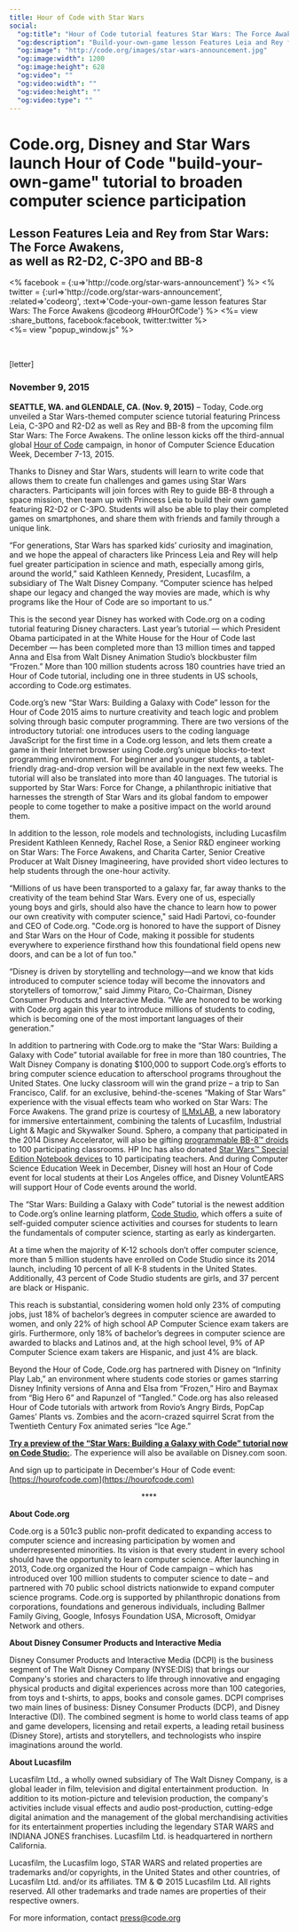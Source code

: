 ```yaml
---
title: Hour of Code with Star Wars
social:
  "og:title": "Hour of Code tutorial features Star Wars: The Force Awakens"
  "og:description": "Build-your-own-game lesson Features Leia and Rey from Star Wars: The Force Awakens, as well as R2-D2, C-3PO and BB-8 in honor of the Hour of Code campaign coming in December."
  "og:image": "http://code.org/images/star-wars-announcement.jpg"
  "og:image:width": 1200
  "og:image:height": 628
  "og:video": ""
  "og:video:width": ""
  "og:video:height": ""
  "og:video:type": ""
---
```


# Code.org, Disney and Star Wars launch Hour of Code "build-your-own-game" tutorial to broaden computer science participation
## Lesson Features Leia and Rey from Star Wars: The Force Awakens, <br />as well as R2-D2, C-3PO and BB-8

<div style="float: left;">
<% facebook = {:u=>'http://code.org/star-wars-announcement'} %>
<% twitter = {:url=>'http://code.org/star-wars-announcement', :related=>'codeorg', :text=>'Code-your-own-game lesson features Star Wars: The Force Awakens @codeorg #HourOfCode'} %>
<%= view :share_buttons, facebook:facebook, twitter:twitter %>
</div>

<%= view "popup_window.js" %>

<br style="clear: both;">

[letter]

### November 9, 2015 

**SEATTLE, WA. and GLENDALE, CA. (Nov. 9, 2015)** – Today, Code.org unveiled a Star Wars-themed computer science tutorial featuring Princess Leia, C-3PO and R2-D2 as well as Rey and BB-8 from the upcoming film Star Wars: The Force Awakens. The online lesson kicks off the third-annual global [Hour of Code](https://hourofcode.com/) campaign, in honor of Computer Science Education Week, December 7-13, 2015.

Thanks to Disney and Star Wars, students will learn to write code that allows them to create fun challenges and games using Star Wars characters. Participants will join forces with Rey to guide BB-8 through a space mission, then team up with Princess Leia to build their own game featuring R2-D2 or C-3PO. Students will also be able to play their completed games on smartphones, and share them with friends and family through a unique link. 

“For generations, Star Wars has sparked kids’ curiosity and imagination, and we hope the appeal of characters like Princess Leia and Rey will help fuel greater participation in science and math, especially among girls, around the world,” said Kathleen Kennedy, President, Lucasfilm, a subsidiary of The Walt Disney Company. “Computer science has helped shape our legacy and changed the way movies are made, which is why programs like the Hour of Code are so important to us.”

This is the second year Disney has worked with Code.org on a coding tutorial featuring Disney characters. Last year’s tutorial — which President Obama participated in at the White House for the Hour of Code last December — has been completed more than 13 million times and tapped Anna and Elsa from Walt Disney Animation Studio’s blockbuster film “Frozen.” More than 100 million students across 180 countries have tried an Hour of Code tutorial, including one in three students in US schools, according to Code.org estimates.

Code.org’s new “Star Wars: Building a Galaxy with Code” lesson for the Hour of Code 2015 aims to nurture creativity and teach logic and problem solving through basic computer programming. There are two versions of the introductory tutorial: one introduces users to the coding language JavaScript for the first time in a Code.org lesson, and lets them create a game in their Internet browser using Code.org’s unique blocks-to-text programming environment. For beginner and younger students, a tablet-friendly drag-and-drop version will be available in the next few weeks. The tutorial will also be translated into more than 40 languages. The tutorial is supported by Star Wars: Force for Change, a philanthropic initiative that harnesses the strength of Star Wars and its global fandom to empower people to come together to make a positive impact on the world around them. 

In addition to the lesson, role models and technologists, including Lucasfilm President Kathleen Kennedy, Rachel Rose, a Senior R&D engineer working on Star Wars: The Force Awakens, and Charita Carter, Senior Creative Producer at Walt Disney Imagineering, have provided short video lectures to help students through the one-hour activity. 
 
“Millions of us have been transported to a galaxy far, far away thanks to the creativity of the team behind Star Wars. Every one of us, especially young boys and girls, should also have the chance to learn how to power our own creativity with computer science," said Hadi Partovi, co-founder and CEO of Code.org. "Code.org is honored to have the support of Disney and Star Wars on the Hour of Code, making it possible for students everywhere to experience firsthand how this foundational field opens new doors, and can be a lot of fun too."

“Disney is driven by storytelling and technology—and we know that kids introduced to computer science today will become the innovators and storytellers of tomorrow,” said Jimmy Pitaro, Co-Chairman, Disney Consumer Products and Interactive Media. “We are honored to be working with Code.org again this year to introduce millions of students to coding, which is becoming one of the most important languages of their generation.”

In addition to partnering with Code.org to make the “Star Wars: Building a Galaxy with Code” tutorial available for free in more than 180 countries, The Walt Disney Company is donating $100,000 to support Code.org’s efforts to bring computer science education to afterschool programs throughout the United States. One lucky classroom will win the grand prize – a trip to San Francisco, Calif. for an exclusive, behind-the-scenes “Making of Star Wars” experience with the visual effects team who worked on Star Wars: The Force Awakens. The grand prize is courtesy of [ILMxLAB](http://www.ilmxlab.com/), a new laboratory for immersive entertainment, combining the talents of Lucasfilm, Industrial Light & Magic and Skywalker Sound. Sphero, a company that participated in the 2014 Disney Accelerator, will also be gifting <a href="http://www.sphero.com/starwars">programmable BB-8&trade; droids</a> to 100 participating classrooms. HP Inc has also donated <a href="http://store.hp.com/us/en/ContentView?storeId=10151&langId=-1&catalogId=10051&eSpotName=Pavilion-special-edition">Star Wars&trade; Special Edition Notebook devices</a> to 10 participating teachers. And during Computer Science Education Week in December, Disney will host an Hour of Code event for local students at their Los Angeles office, and Disney VoluntEARS will support Hour of Code events around the world. 

The “Star Wars: Building a Galaxy with Code” tutorial is the newest addition to Code.org’s online learning platform, [Code Studio](https://studio.code.org/), which offers a suite of self-guided computer science activities and courses for students to learn the fundamentals of computer science, starting as early as kindergarten.

At a time when the majority of K-12 schools don’t offer computer science, more than 5 million students have enrolled on Code Studio since its 2014 launch, including 10 percent of all K-8 students in the United States. Additionally, 43 percent of Code Studio students are girls, and 37 percent are black or Hispanic.

This reach is substantial, considering women hold only 23% of computing jobs, just 18% of bachelor’s degrees in computer science are awarded to women, and only 22% of high school AP Computer Science exam takers are girls. Furthermore, only 18% of bachelor’s degrees in computer science are awarded to blacks and Latinos and, at the high school level, 9% of AP Computer Science exam takers are Hispanic, and just 4% are black.
 
Beyond the Hour of Code, Code.org has partnered with Disney on “Infinity Play Lab,” an environment where students code stories or games starring Disney Infinity versions of Anna and Elsa from “Frozen,” Hiro and Baymax from “Big Hero 6” and Rapunzel of “Tangled.” Code.org has also released Hour of Code tutorials with artwork from Rovio’s Angry Birds, PopCap Games’ Plants vs. Zombies and the acorn-crazed squirrel Scrat from the Twentieth Century Fox animated series “Ice Age.” 

[**Try a preview of the “Star Wars: Building a Galaxy with Code” tutorial now on Code Studio:**](/starwars). The experience will also be available on Disney.com soon.

And sign up to participate in December's Hour of Code event: [https://hourofcode.com](https://hourofcode.com)

<center>****</center>

**About Code.org**

Code.org is a 501c3 public non-profit dedicated to expanding access to computer science and increasing participation by women and underrepresented minorities. Its vision is that every student in every school should have the opportunity to learn computer science. After launching in 2013, Code.org organized the Hour of Code campaign – which has introduced over 100 million students to computer science to date – and partnered with 70 public school districts nationwide to expand computer science programs. Code.org is supported by philanthropic donations from corporations, foundations and generous individuals, including Ballmer Family Giving, Google, Infosys Foundation USA, Microsoft, Omidyar Network and others.

 **About Disney Consumer Products and Interactive Media**

Disney Consumer Products and Interactive Media (DCPI) is the business segment of The Walt Disney Company (NYSE:DIS) that brings our Company's stories and characters to life through innovative and engaging physical products and digital experiences across more than 100 categories, from toys and t-shirts, to apps, books and console games. DCPI comprises two main lines of business: Disney Consumer Products (DCP), and Disney Interactive (DI). The combined segment is home to world class teams of app and game developers, licensing and retail experts, a leading retail business (Disney Store), artists and storytellers, and technologists who inspire imaginations around the world.

**About Lucasfilm**

Lucasfilm Ltd., a wholly owned subsidiary of The Walt Disney Company, is a global leader in film, television and digital entertainment production.  In addition to its motion-picture and television production, the company's activities include visual effects and audio post-production, cutting-edge digital animation and the management of the global merchandising activities for its entertainment properties including the legendary STAR WARS and INDIANA JONES franchises. Lucasfilm Ltd. is headquartered in northern California. 

Lucasfilm, the Lucasfilm logo, STAR WARS and related properties are trademarks and/or copyrights, in the United States and other countries, of Lucasfilm Ltd. and/or its affiliates. TM & © 2015 Lucasfilm Ltd. All rights reserved. All other trademarks and trade names are properties of their respective owners.

For more information, contact <a href="mailto:press@code.org">press@code.org</a>

